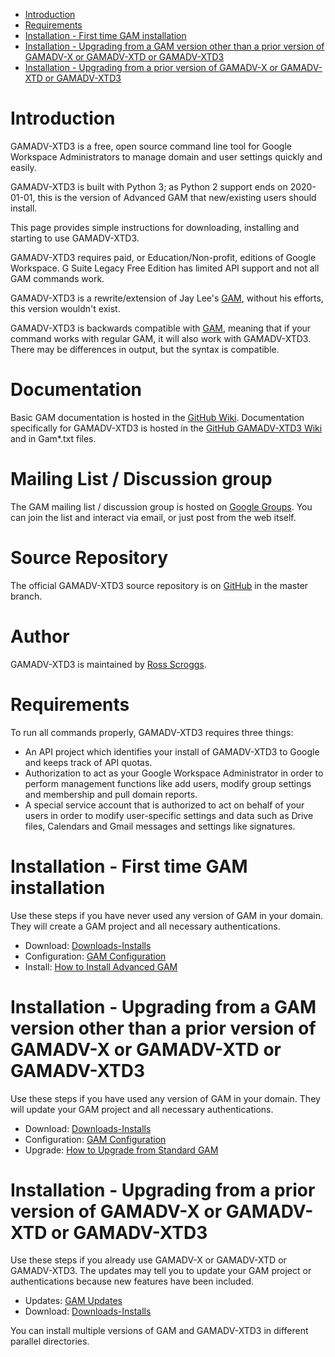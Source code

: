 - [Introduction](#introduction)
- [Requirements](#requirements)
- [Installation - First time GAM installation](#installation---first-time-gam-installation)
- [Installation - Upgrading from a GAM version other than a prior version of GAMADV-X or GAMADV-XTD or GAMADV-XTD3](#installation---upgrading-from-a-gam-version-other-than-a-prior-version-of-gamadv-x-or-gamadv-xtd-or-gamadv-xtd3)
- [Installation - Upgrading from a prior version of GAMADV-X or GAMADV-XTD or GAMADV-XTD3](#installation---upgrading-from-a-prior-version-of-gamadv-x-or-gamadv-xtd-or-gamadv-xtd3)

# Introduction
GAMADV-XTD3 is a free, open source command line tool for Google Workspace Administrators to manage domain and user settings quickly and easily.

GAMADV-XTD3 is built with Python 3; as Python 2 support ends on 2020-01-01, this is the version of Advanced GAM that new/existing users should install.

This page provides simple instructions for downloading, installing and starting to use GAMADV-XTD3.

GAMADV-XTD3 requires paid, or Education/Non-profit, editions of Google Workspace. G Suite Legacy Free Edition has limited API support and not all GAM commands work.

GAMADV-XTD3 is a rewrite/extension of Jay Lee's [GAM], without his efforts, this version wouldn't exist.

GAMADV-XTD3 is backwards compatible with [GAM], meaning that if your command works with regular GAM, it will also work with GAMADV-XTD3. There may be differences in output, but the syntax is compatible.

# Documentation
Basic GAM documentation is hosted in the [GitHub Wiki]. Documentation specifically for GAMADV-XTD3 is hosted in the [GitHub GAMADV-XTD3 Wiki] and in Gam*.txt files.

# Mailing List / Discussion group
The GAM mailing list / discussion group is hosted on [Google Groups].  You can join the list and interact via email, or just post from the web itself.

# Source Repository
The official GAMADV-XTD3 source repository is on [GitHub] in the master branch.

# Author
GAMADV-XTD3 is maintained by <a href="mailto:ross.scroggs@gmail.com">Ross Scroggs</a>.

# Requirements
To run all commands properly, GAMADV-XTD3 requires three things:
* An API project which identifies your install of GAMADV-XTD3 to Google and keeps track of API quotas.
* Authorization to act as your Google Workspace Administrator in order to perform management functions like add users, modify group settings and membership and pull domain reports.
* A special service account that is authorized to act on behalf of your users in order to modify user-specific settings and data such as Drive files, Calendars and Gmail messages and settings like signatures.

# Installation - First time GAM installation
Use these steps if you have never used any version of GAM in your domain. They will create a GAM project
and all necessary authentications.

* Download: [Downloads-Installs](Downloads-Installs)
* Configuration: [GAM Configuration](gam.cfg)
* Install: [How to Install Advanced GAM](How-to-Install-Advanced-GAM)

# Installation - Upgrading from a GAM version other than a prior version of GAMADV-X or GAMADV-XTD or GAMADV-XTD3
Use these steps if you have used any version of GAM in your domain. They will update your GAM project
and all necessary authentications.

* Download: [Downloads-Installs](Downloads-Installs)
* Configuration: [GAM Configuration](gam.cfg)
* Upgrade: [How to Upgrade from Standard GAM](How-to-Upgrade-from-Standard-GAM)

# Installation - Upgrading from a prior version of GAMADV-X or GAMADV-XTD or GAMADV-XTD3
Use these steps if you already use GAMADV-X or GAMADV-XTD or GAMADV-XTD3. The updates may tell you to update your GAM project
or authentications because new features have been included.

* Updates: [GAM Updates]
* Download: [Downloads-Installs](Downloads-Installs)

You can install multiple versions of GAM and GAMADV-XTD3 in different parallel directories.

[GAM]: https://github.com/GAM-team/GAM
[GitHub Releases]: https://github.com/taers232c/GAMADV-XTD3/releases
[GitHub]: https://github.com/taers232c/GAMADV-XTD3/tree/master
[GitHub Wiki]: https://github.com/GAM-team/GAM/wiki/
[GitHub GAMADV-XTD3 Wiki]: https://github.com/taers232c/GAMADV-XTD3/wiki/
[Google Groups]: https://groups.google.com/group/google-apps-manager
[GAM Updates]: https://github.com/taers232c/GAMADV-XTD3/wiki/GamUpdates

